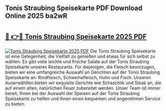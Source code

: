 ## Tonis Straubing Speisekarte PDF Download Online 2025 ba2wR

# <h2><a href="http://gcc3rhl.nevu.top/?p=Tonis+Straubing+Speisekarte">🔗 👉🔴 Tonis Straubing Speisekarte 2025 PDF</a></h2>

[![Tonis Straubing Speisekarte 2025 PDF](https://i.imgur.com/dBaPXMq.png)](http://gcc3rhl.nevu.top/?p=Tonis+Straubing+Speisekarte)
Die Tonis Straubing Speisekarte ist eine Gelegenheit, die Vielfalt zu genießen und etwas für sich selbst zu wählen. Es gibt viele leichte und frische Salate auf der Tonis Straubing Speisekarte unseres Restaurants. Für diejenigen, die Fleisch bevorzugen, bieten wir eine umfangreiche Auswahl an Gerichten auf der Tonis Straubing Speisekarte an: Rindfleisch, Schweinefleisch, Huhn und Fisch. Unseren Auserwählten bieten wir exquisite Gerichte wie Schaschlik und Steak an, die auf einem alten, natürlichen Feuer zubereitet werden. Unser Team ist immer bereit, Ihnen bei der Auswahl der Speisen auf der Tonis Straubing Speisekarte zu helfen und Ihnen einen bequemen und angenehmen Service zu bieten.
